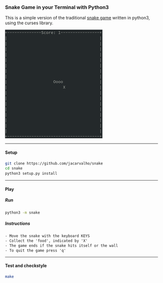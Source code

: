 ### Snake Game in your Terminal with Python3

This is a simple version of the traditional [snake game](https://en.wikipedia.org/wiki/Snake_(video_game_genre)) written in python3, using the curses library.

![snake game clip](./img/snake_clip.gif)

---


#### Setup
```bash
git clone https://github.com/jacarvalho/snake
cd snake
python3 setup.py install
```

---

#### Play

##### Run

```bash
python3 -m snake
```

##### Instructions

```
- Move the snake with the keyboard KEYS
- Collect the 'food', indicated by 'X'
- The game ends if the snake hits itself or the wall
- To quit the game press 'q'
```

---

#### Test and checkstyle

```bash
make
```



